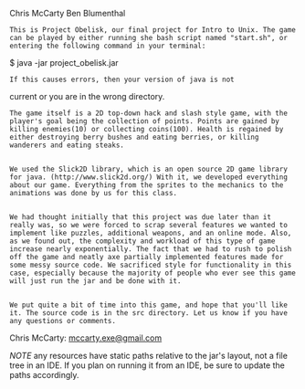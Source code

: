Chris McCarty
Ben Blumenthal

	This is Project Obelisk, our final project for Intro to Unix. The game can be played by either running she bash script named "start.sh", or entering the following command in your terminal:

$ java -jar project_obelisk.jar

	If this causes errors, then your version of java is not 
current or you are in the wrong directory.


	The game itself is a 2D top-down hack and slash style game, with the player's goal being the collection of points. Points are gained by killing enemies(10) or collecting coins(100). Health is regained by either destroying berry bushes and eating berries, or killing wanderers and eating steaks.
	
	
	We used the Slick2D library, which is an open source 2D game library for java. (http://www.slick2d.org/) With it, we developed everything about our game. Everything from the sprites to the mechanics to the animations was done by us for this class. 


	We had thought initially that this project was due later than it really was, so we were forced to scrap several features we wanted to implement like puzzles, additional weapons, and an online mode. Also, as we found out, the complexity and workload of this type of game increase nearly exponentially. The fact that we had to rush to polish off the game and neatly axe partially implemented features made for some messy source code. We sacrificed style for functionality in this case, especially because the majority of people who ever see this game will just run the jar and be done with it.


	We put quite a bit of time into this game, and hope that you'll like it. The source code is in the src directory. Let us know if you have any questions or comments.

Chris McCarty: mccarty.exe@gmail.com 

*NOTE* any resources have static paths relative to the jar's layout, not a file tree in an IDE. If you plan on running it from an IDE, be sure to update the paths accordingly.
